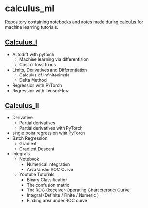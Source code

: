 # calculus_ml
Repository containing notebooks and notes made during calculus for machine learning tutorials. 

## [Calculus_I](https://github.com/toheedakhtar/calculus_ml/tree/main/calculus_I)
- Autodiff with pytorch
  - Machine learning via differentiaion
  - Cost or loss funcs
- Limits, Derivatives and Differentiation
  - Calculus of Infinitesimals
  - Delta Method
- Regression with PyTorch
- Regression with TensorFlow

## [Calculus_II](https://github.com/toheedakhtar/calculus_ml/tree/main/calculus_II)
- Derivative
  - Partial derivatives
  - Partial derivatives with PyTorch
- single point regression with PyTorch
- Batch Regression 
  - Gradient
  - Gradient Descent
- Integrals
  - Notebook
    - Numerical Integration
    - Area Under ROC Curve
  - Youtube Tutorials
      - Binary Classification
      - The confusion matrix
      - The ROC (Receiver-Operating Charecterstic) Curve
      - Integral (Definite / Finite / Numeric )
      - Finding area under ROC curve  
